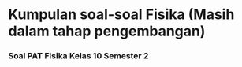 # Kumpulan soal-soal Fisika (Masih dalam tahap pengembangan)

### Soal PAT Fisika Kelas 10 Semester 2
